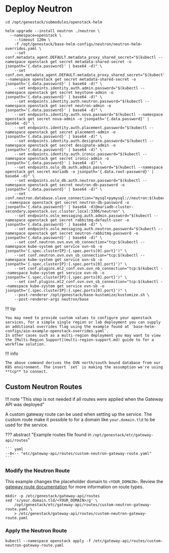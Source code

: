 # Deploy Neutron

``` shell
cd /opt/genestack/submodules/openstack-helm

helm upgrade --install neutron ./neutron \
  --namespace=openstack \
    --timeout 120m \
    -f /opt/genestack/base-helm-configs/neutron/neutron-helm-overrides.yaml \
    --set conf.metadata_agent.DEFAULT.metadata_proxy_shared_secret="$(kubectl --namespace openstack get secret metadata-shared-secret -o jsonpath='{.data.password}' | base64 -d)" \
    --set conf.ovn_metadata_agent.DEFAULT.metadata_proxy_shared_secret="$(kubectl --namespace openstack get secret metadata-shared-secret -o jsonpath='{.data.password}' | base64 -d)" \
    --set endpoints.identity.auth.admin.password="$(kubectl --namespace openstack get secret keystone-admin -o jsonpath='{.data.password}' | base64 -d)" \
    --set endpoints.identity.auth.neutron.password="$(kubectl --namespace openstack get secret neutron-admin -o jsonpath='{.data.password}' | base64 -d)" \
    --set endpoints.identity.auth.nova.password="$(kubectl --namespace openstack get secret nova-admin -o jsonpath='{.data.password}' | base64 -d)" \
    --set endpoints.identity.auth.placement.password="$(kubectl --namespace openstack get secret placement-admin -o jsonpath='{.data.password}' | base64 -d)" \
    --set endpoints.identity.auth.designate.password="$(kubectl --namespace openstack get secret designate-admin -o jsonpath='{.data.password}' | base64 -d)" \
    --set endpoints.identity.auth.ironic.password="$(kubectl --namespace openstack get secret ironic-admin -o jsonpath='{.data.password}' | base64 -d)" \
    --set endpoints.oslo_db.auth.admin.password="$(kubectl --namespace openstack get secret mariadb -o jsonpath='{.data.root-password}' | base64 -d)" \
    --set endpoints.oslo_db.auth.neutron.password="$(kubectl --namespace openstack get secret neutron-db-password -o jsonpath='{.data.password}' | base64 -d)" \
    --set conf.neutron.database.slave_connection="mysql+pymysql://neutron:$(kubectl --namespace openstack get secret neutron-db-password -o jsonpath='{.data.password}' | base64 -d)@mariadb-cluster-secondary.openstack.svc.cluster.local:3306/neutron" \
    --set endpoints.oslo_messaging.auth.admin.password="$(kubectl --namespace openstack get secret rabbitmq-default-user -o jsonpath='{.data.password}' | base64 -d)" \
    --set endpoints.oslo_messaging.auth.neutron.password="$(kubectl --namespace openstack get secret neutron-rabbitmq-password -o jsonpath='{.data.password}' | base64 -d)" \
    --set conf.neutron.ovn.ovn_nb_connection="tcp:$(kubectl --namespace kube-system get service ovn-nb -o jsonpath='{.spec.clusterIP}:{.spec.ports[0].port}')" \
    --set conf.neutron.ovn.ovn_sb_connection="tcp:$(kubectl --namespace kube-system get service ovn-sb -o jsonpath='{.spec.clusterIP}:{.spec.ports[0].port}')" \
    --set conf.plugins.ml2_conf.ovn.ovn_nb_connection="tcp:$(kubectl --namespace kube-system get service ovn-nb -o jsonpath='{.spec.clusterIP}:{.spec.ports[0].port}')" \
    --set conf.plugins.ml2_conf.ovn.ovn_sb_connection="tcp:$(kubectl --namespace kube-system get service ovn-sb -o jsonpath='{.spec.clusterIP}:{.spec.ports[0].port}')" \
    --post-renderer /opt/genestack/base-kustomize/kustomize.sh \
    --post-renderer-args neutron/base
```

!!! tip

    You may need to provide custom values to configure your openstack services, for a simple single region or lab deployment you can supply an additional overrides flag using the example found at `base-helm-configs/aio-example-openstack-overrides.yaml`.
    In other cases such as a multi-region deployment you may want to view the [Multi-Region Support](multi-region-support.md) guide to for a workflow solution.

!!! info

    The above command derives the OVN north/south bound database from our K8S environment. The insert `set` is making the assumption we're using **tcp** to connect.

## Custom Neutron Routes

!!! note "This step is not needed if all routes were applied when the Gateway API was deployed"

A custom gateway route can be used when setting up the service. The custom route make it possible to for a domain like `your.domain.tld` to be used for the service.

??? abstract "Example routes file found in `/opt/genestack/etc/gateway-api/routes`"

    ``` yaml
    --8<-- "etc/gateway-api/routes/custom-neutron-gateway-route.yaml"
    ```

### Modify the Neutron Route

This example changes the placeholder domain to `<YOUR_DOMAIN>`. Review the [gateway route documentation](https://gateway-api.sigs.k8s.io/api-types/httproute)
for more information on route types.

``` shell
mkdir -p /etc/genestack/gateway-api/routes
sed 's/your.domain.tld/<YOUR_DOMAIN>/g' \
    /opt/genestack/etc/gateway-api/routes/custom-neutron-gateway-route.yaml \
    > /etc/genestack/gateway-api/routes/custom-neutron-gateway-route.yaml
```

### Apply the Neutron Route

``` shell
kubectl --namespace openstack apply -f /etc/gateway-api/routes/custom-neutron-gateway-route.yaml
```
